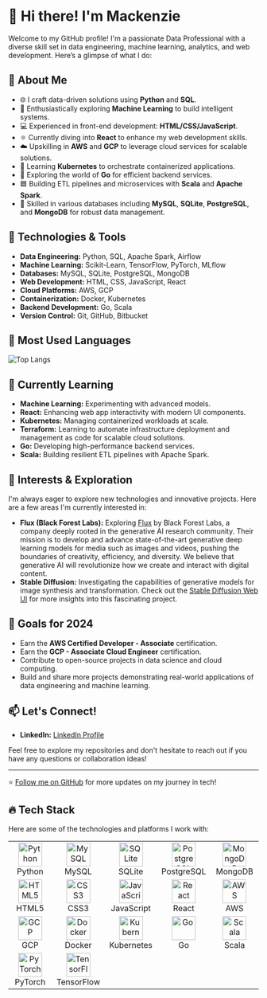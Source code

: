 # 👋 Hi there! I'm Mackenzie

Welcome to my GitHub profile! I'm a passionate Data Professional with a diverse skill set in data engineering, machine learning, analytics, and web development. Here’s a glimpse of what I do:

## 🚀 About Me

- 🌐 I craft data-driven solutions using **Python** and **SQL**.
- 🤖 Enthusiastically exploring **Machine Learning** to build intelligent systems.
- 💻 Experienced in front-end development: **HTML/CSS/JavaScript**.
- ⚛️ Currently diving into **React** to enhance my web development skills.
- ☁️ Upskilling in **AWS** and **GCP** to leverage cloud services for scalable solutions.
- 🐳 Learning **Kubernetes** to orchestrate containerized applications.
- 🐹 Exploring the world of **Go** for efficient backend services.
- 🟦 Building ETL pipelines and microservices with **Scala** and **Apache Spark**.
- 💾 Skilled in various databases including **MySQL**, **SQLite**, **PostgreSQL**, and **MongoDB** for robust data management.

## 🔧 Technologies & Tools

- **Data Engineering:** Python, SQL, Apache Spark, Airflow
- **Machine Learning:** Scikit-Learn, TensorFlow, PyTorch, MLflow
- **Databases:** MySQL, SQLite, PostgreSQL, MongoDB
- **Web Development:** HTML, CSS, JavaScript, React
- **Cloud Platforms:** AWS, GCP
- **Containerization:** Docker, Kubernetes
- **Backend Development:** Go, Scala
- **Version Control:** Git, GitHub, Bitbucket

## 🌟 Most Used Languages

![Top Langs](https://github-readme-stats.vercel.app/api/top-langs/?username=mackcesar&layout=compact&hide=css&theme=radical)


## 🌱 Currently Learning

- **Machine Learning:** Experimenting with advanced models.
- **React:** Enhancing web app interactivity with modern UI components.
- **Kubernetes:** Managing containerized workloads at scale.
- **Terraform:** Learning to automate infrastructure deployment and management as code for scalable cloud solutions.
- **Go:** Developing high-performance backend services.
- **Scala:** Building resilient ETL pipelines with Apache Spark.

## 🧠 Interests & Exploration

I'm always eager to explore new technologies and innovative projects. Here are a few areas I'm currently interested in:

- **Flux (Black Forest Labs):** Exploring [Flux](https://github.com/black-forest-labs/flux) by Black Forest Labs, a company deeply rooted in the generative AI research community. Their mission is to develop and advance state-of-the-art generative deep learning models for media such as images and videos, pushing the boundaries of creativity, efficiency, and diversity. We believe that generative AI will revolutionize how we create and interact with digital content.
- **Stable Diffusion:** Investigating the capabilities of generative models for image synthesis and transformation. Check out the [Stable Diffusion Web UI](https://github.com/AUTOMATIC1111/stable-diffusion-webui) for more insights into this fascinating project.

## 🎯 Goals for 2024

- Earn the **AWS Certified Developer - Associate** certification.
- Earn the **GCP - Associate Cloud Engineer** certification.
- Contribute to open-source projects in data science and cloud computing.
- Build and share more projects demonstrating real-world applications of data engineering and machine learning.

## 📫 Let's Connect!

- **LinkedIn:** [LinkedIn Profile](https://www.linkedin.com/in/mackcesar)


Feel free to explore my repositories and don't hesitate to reach out if you have any questions or collaboration ideas!

---

⭐️ [Follow me on GitHub](https://github.com/mackcesar) for more updates on my journey in tech!

## 🔥 Tech Stack

Here are some of the technologies and platforms I work with:

<div align="center">
  <table>
    <tr>
      <td align="center" width="96">
        <a href="#python">
          <img src="https://cdn.jsdelivr.net/gh/devicons/devicon/icons/python/python-original.svg" width="48" height="48" alt="Python" />
        </a>
        <br>Python
      </td>
      <td align="center" width="96">
        <a href="#mysql">
          <img src="https://cdn.jsdelivr.net/gh/devicons/devicon/icons/mysql/mysql-original.svg" width="48" height="48" alt="MySQL" />
        </a>
        <br>MySQL
      </td>
      <td align="center" width="96">
        <a href="#sqlite">
          <img src="https://cdn.jsdelivr.net/gh/devicons/devicon/icons/sqlite/sqlite-original.svg" width="48" height="48" alt="SQLite" />
        </a>
        <br>SQLite
      </td>
      <td align="center" width="96">
        <a href="#postgresql">
          <img src="https://cdn.jsdelivr.net/gh/devicons/devicon/icons/postgresql/postgresql-original.svg" width="48" height="48" alt="PostgreSQL" />
        </a>
        <br>PostgreSQL
      </td>
      <td align="center" width="96">
        <a href="#mongodb">
          <img src="https://cdn.jsdelivr.net/gh/devicons/devicon/icons/mongodb/mongodb-original.svg" width="48" height="48" alt="MongoDB" />
        </a>
        <br>MongoDB
      </td>
    </tr>
    <tr>
      <td align="center" width="96">
        <a href="#html">
          <img src="https://cdn.jsdelivr.net/gh/devicons/devicon/icons/html5/html5-original.svg" width="48" height="48" alt="HTML5" />
        </a>
        <br>HTML5
      </td>
      <td align="center" width="96">
        <a href="#css">
          <img src="https://cdn.jsdelivr.net/gh/devicons/devicon/icons/css3/css3-original.svg" width="48" height="48" alt="CSS3" />
        </a>
        <br>CSS3
      </td>
      <td align="center" width="96">
        <a href="#javascript">
          <img src="https://cdn.jsdelivr.net/gh/devicons/devicon/icons/javascript/javascript-original.svg" width="48" height="48" alt="JavaScript" />
        </a>
        <br>JavaScript
      </td>
      <td align="center" width="96">
        <a href="#react">
          <img src="https://cdn.jsdelivr.net/gh/devicons/devicon/icons/react/react-original.svg" width="48" height="48" alt="React" />
        </a>
        <br>React
      </td>
      <td align="center" width="96">
        <a href="#aws">
          <img src="https://cdn.jsdelivr.net/gh/devicons/devicon/icons/amazonwebservices/amazonwebservices-original.svg" width="48" height="48" alt="AWS" />
        </a>
        <br>AWS
      </td>
    </tr>
    <tr>
      <td align="center" width="96">
        <a href="#gcp">
          <img src="https://cdn.jsdelivr.net/gh/devicons/devicon/icons/googlecloud/googlecloud-original.svg" width="48" height="48" alt="GCP" />
        </a>
        <br>GCP
      </td>
      <td align="center" width="96">
        <a href="#docker">
          <img src="https://cdn.jsdelivr.net/gh/devicons/devicon/icons/docker/docker-original.svg" width="48" height="48" alt="Docker" />
        </a>
        <br>Docker
      </td>
      <td align="center" width="96">
        <a href="#kubernetes">
          <img src="https://cdn.jsdelivr.net/gh/devicons/devicon/icons/kubernetes/kubernetes-plain.svg" width="48" height="48" alt="Kubernetes" />
        </a>
        <br>Kubernetes
      </td>
      <td align="center" width="96">
        <a href="#go">
          <img src="https://cdn.jsdelivr.net/gh/devicons/devicon/icons/go/go-original.svg" width="48" height="48" alt="Go" />
        </a>
        <br>Go
      </td>
      <td align="center" width="96">
        <a href="#scala">
          <img src="https://cdn.jsdelivr.net/gh/devicons/devicon/icons/scala/scala-original.svg" width="48" height="48" alt="Scala" />
        </a>
        <br>Scala
      </td>
    </tr>
    <tr>
      <td align="center" width="96">
        <a href="#pytorch">
          <img src="https://cdn.jsdelivr.net/gh/devicons/devicon/icons/pytorch/pytorch-original.svg" width="48" height="48" alt="PyTorch" />
        </a>
        <br>PyTorch
      </td>
      <td align="center" width="96">
        <a href="#tensorflow">
          <img src="https://cdn.jsdelivr.net/gh/devicons/devicon/icons/tensorflow/tensorflow-original.svg" width="48" height="48" alt="TensorFlow" />
        </a>
        <br>TensorFlow
      </td>
    </tr>
  </table>
</div>